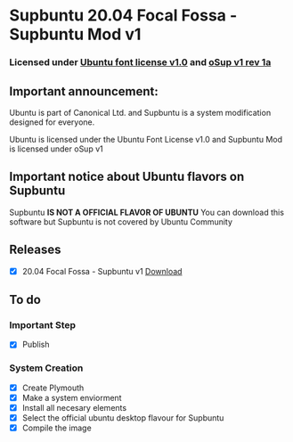 # Supbuntu 20.04 Focal Fossa - Supbuntu Mod v1
### Licensed under [Ubuntu font license v1.0](https://supbuntu.github.io/ubuntu-font-license) and [oSup v1 rev 1a](https://supbuntu.github.io/os-license)
## Important announcement:
Ubuntu is part of Canonical Ltd. and Supbuntu is a system modification designed for everyone.

Ubuntu is licensed under the Ubuntu Font License v1.0 and Supbuntu Mod is licensed under oSup v1

## Important notice about Ubuntu flavors on Supbuntu
Supbuntu **IS NOT A OFFICIAL FLAVOR OF UBUNTU** 
You can download this software but Supbuntu is not covered by Ubuntu Community

## Releases

 - [X] 20.04 Focal Fossa - Supbuntu v1 [Download](https://github.com/supbuntu/supbuntu.github.io/blob/master/releases/xubuntu-20.04.0-supbuntu-desktop-amd64.iso)

## To do

### Important Step
 - [X] Publish

### System Creation
 - [X] Create Plymouth
 - [X] Make a system enviorment
 - [X] Install all necesary elements
 - [X] Select the official ubuntu desktop flavour for Supbuntu
 - [X] Compile the image
